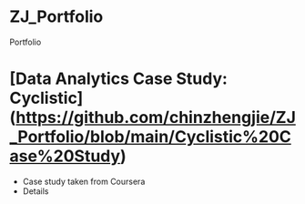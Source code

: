 # ZJ_Portfolio
Portfolio

# [Data Analytics Case Study: Cyclistic] (https://github.com/chinzhengjie/ZJ_Portfolio/blob/main/Cyclistic%20Case%20Study)
* Case study taken from Coursera
* Details



